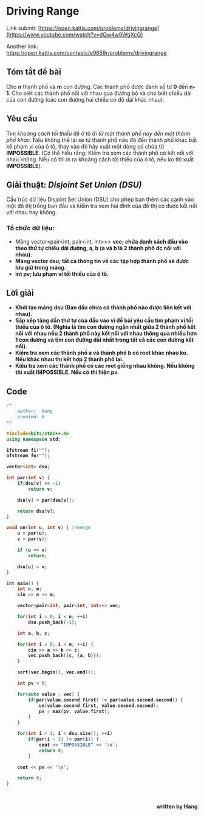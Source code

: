 

# Driving Range

Link submit: [https://open.kattis.com/problems/drivingrange](https://www.youtube.com/watch?v=dQw4w9WgXcQ)

Another link: https://open.kattis.com/contests/e9659r/problems/drivingrange

## Tóm tắt đề bài

Cho <b>n</b> thành phố và <b>m</b> con đường. Các thành phố được đánh số từ <b>0</b> đến <b>n-1</b>. Cho biết các thành phố nối với nhau qua đường bộ và cho biết chiều dài của con đường (các con đường hai chiều có độ dài khác nhau).

## Yêu cầu

Tìm <i>khoảng cách tối thiểu</i> để ô tô đi <i>từ một thành phố này đến một thành phố khác</i>. Nếu không thể lái xe từ thành phố nào đó đến thành phố khác bất kể phạm vi của ô tô, thay vào đó hãy xuất một dòng có chứa từ <b>IMPOSSIBLE</b>. (Có thể hiểu rằng: Kiểm tra xem các thành phố có kết nối với nhau không. Nếu có thì in ra khoảng cách tối thiểu của ô tô, nếu ko thì xuất <b>IMPOSSIBLE</b>).

## Giải thuật: <i>Disjoint Set Union (DSU)</i>

Cấu trúc dữ liệu Disjoint Set Union (DSU) cho phép bạn thêm các cạnh vào một đồ thị trống ban đầu và kiểm tra xem hai đỉnh của đồ thị có được kết nối với nhau hay không.

### Tổ chức dữ liệu:

- Mảng vector<pair<int, pair<int, int>>> <b>vec<b>;  chứa danh sách đầu vào theo thứ tự chiều dài đường, a, b (a và b là 2 thành phố đc nối với nhau).
- Mảng vector<int> <b>dsu<b>;  tất cả thông tin về các tập hợp thành phố sẽ được lưu giữ trong mảng.
- int pv;   lưu phạm vi tối thiểu của ô tô. 

## Lời giải

- Khởi tạo mảng dsu (Ban đầu chưa có thành phố nào được liên kết với nhau).
- Sắp xếp tăng dần thứ tự của đầu vào vì đề bài yêu cầu tìm phạm vi tối thiểu của ô tô. (Nghĩa là tìm con đường ngắn nhất giữa 2 thành phố kết nối với nhau nếu 2 thành phố này kết nối với nhau thông qua nhiều hơn 1 con đường và tìm con đường dài nhất trong tất cả các con đường kết nối).
- Kiểm tra xem các thành phố a và thành phố b có root khác nhau ko. Nếu khác nhau thì kết hợp 2 thành phố lại.
- Kiểu tra xem các thành phố có các root giống nhau không. Nếu không thì xuất IMPOSSIBLE. Nếu có thì hiện pv.

## Code 
 
```cpp
/*
    author:  Hang
    created: #
*/

#include<bits/stdc++.h>
using namespace std;

ifstream fi("");
ofstream fo("");

vector<int> dsu;

int par(int v) {
    if(dsu[v] == -1)
        return v;

    dsu[v] = par(dsu[v]);

    return dsu[v];
}

void un(int u, int v) { //merge
    u = par(u);
    v = par(v);

    if (u == v)
        return;

    dsu[u] = v;
}

int main() {
    int n, m;
    cin >> n >> m;

    vector<pair<int, pair<int, int>>> vec;

    for(int i = 0; i < n; ++i)
        dsu.push_back(-1);

    int a, b, c;

    for(int i = 0; i < m; ++i) {
        cin >> a >> b >> c;
        vec.push_back({c, {a, b}});
    }

    sort(vec.begin(), vec.end());

    int pv = 0;

    for(auto value : vec) {
        if(par(value.second.first) != par(value.second.second)) {
            un(value.second.first, value.second.second);
            pv = max(pv, value.first);
        }
    }

    for(int i = 1; i < dsu.size(); ++i)
        if(par(i - 1) != par(i)) {
            cout << "IMPOSSIBLE" << '\n';
            return 0;
        }

    cout << pv << '\n';

    return 0;
}

  
```
<div dir="rtl">
<b>written by Hang</b>
</div>
